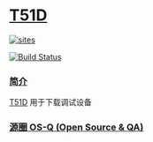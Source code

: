 ﻿# [T51D](https://github.com/OS-Q/T51D)

[![sites](http://182.61.61.133/link/resources/OSQ.png)](http://www.OS-Q.com)

[![Build Status](https://github.com/OS-Q/T51D/workflows/DAP/badge.svg)](https://github.com/OS-Q/T51D/actions/workflows/DAP.yml)
### [简介](https://github.com/OS-Q/T51D/wiki)

[T51D](https://github.com/OS-Q/T51D) 用于下载调试设备

### [源圈 OS-Q (Open Source & QA) ](http://www.OS-Q.com)
